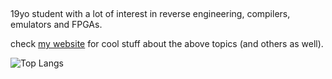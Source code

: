##
19yo student with a lot of interest in reverse engineering, compilers, emulators and FPGAs.

check [my website](http://roby2014-me.vercel.app/) for cool stuff about the above topics (and others as well).

 ![Top Langs](https://github-readme-stats.vercel.app/api/top-langs/?username=roby2014&exclude_repo=uni-projects,cars-gallery&langs_count=6&layout=compact&hide=lua,tex&theme=github_dark)

